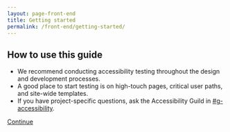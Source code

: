 ```yaml
---
layout: page-front-end
title: Getting started
permalink: /front-end/getting-started/
---
```


## How to use this guide

- We recommend conducting accessibility testing throughout the design and development processes.
- A good place to start testing is on high-touch pages, critical user paths, and site-wide templates.
- If you have project-specific questions, ask the Accessibility Guild in [#g-accessibility](https://gsa-tts.slack.com/messages/g-accessibility/).

<a class="usa-button" href="{{ site.baseurl }}/keyboard-access/">Continue <i class="fa fa-arrow-right" aria-hidden="true"></i></a>
